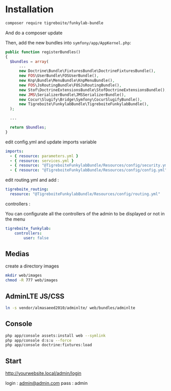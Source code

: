 # Installation

```bash
composer require tigreboite/funkylab-bundle 
```

And do a composer update

Then, add the new bundles into `symfony/app/AppKernel.php`:

```php
public function registerBundles()
{
  $bundles = array(
      ...
      new Doctrine\Bundle\FixturesBundle\DoctrineFixturesBundle(),
      new FOS\UserBundle\FOSUserBundle(),
      new Knp\Bundle\MenuBundle\KnpMenuBundle(),
      new FOS\JsRoutingBundle\FOSJsRoutingBundle(),
      new Stof\DoctrineExtensionsBundle\StofDoctrineExtensionsBundle(),
      new JMS\SerializerBundle\JMSSerializerBundle(),
      new Cocur\Slugify\Bridge\Symfony\CocurSlugifyBundle(),
      new Tigreboite\FunkylabBundle\TigreboiteFunkylabBundle(),
  );

  ...

  return $bundles;
}
```

edit config.yml and update imports variable

```yaml
imports:
  - { resource: parameters.yml }
  - { resource: services.yml }
  - { resource: "@TigreboiteFunkylabBundle/Resources/config/security.yml" }
  - { resource: "@TigreboiteFunkylabBundle/Resources/config/config.yml" }
```

edit routing.yml and add :
```yaml
tigreboite_routing:
  resource: "@TigreboiteFunkylabBundle/Resources/config/routing.yml"
```

controllers :

 You can configurate all the controllers of the admin to be displayed or not in the menu

```yaml
tigreboite_funkylab:
    controllers:
        user: false
```
        
## Medias

create a directory images

```bash
mkdir web/images
chmod -R 777 web/images
```

## AdminLTE JS/CSS

```bash
ln -s vendor/almasaeed2010/adminlte/ web/bundles/adminlte
```

## Console

```bash
php app/console assets:install web --symlink
php app/console d:s:u --force
php app/console doctrine:fixtures:load
```

## Start

http://yourwebsite.local/admin/login

login : admin@admin.com
pass  : admin
